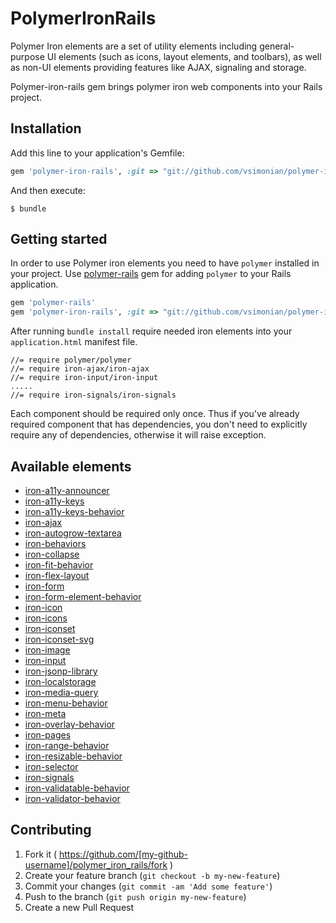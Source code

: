 # PolymerIronRails

Polymer Iron elements are a set of utility elements including general-purpose UI elements (such as icons, layout elements,
and toolbars), as well as non-UI elements providing features like AJAX, signaling and storage.

Polymer-iron-rails gem brings polymer iron web components into your Rails project.

## Installation

Add this line to your application's Gemfile:

```ruby
gem 'polymer-iron-rails', :git => "git://github.com/vsimonian/polymer-iron-rails.git"
```

And then execute:

    $ bundle

<!--- (not published to rubygems.org)
Or install it yourself as:

    $ gem install polymer-iron-rails
-->

## Getting started

In order to use Polymer iron elements you need to have
`polymer` installed in your project. Use [polymer-rails](https://github.com/alchapone/polymer-rails) gem for adding `polymer` to your Rails application.

```ruby
gem 'polymer-rails'
gem 'polymer-iron-rails', :git => "git://github.com/vsimonian/polymer-iron-rails.git"
```

After running `bundle install` require needed iron elements into your `application.html` manifest file.

    //= require polymer/polymer
    //= require iron-ajax/iron-ajax
    //= require iron-input/iron-input
    .....
    //= require iron-signals/iron-signals

Each component should be required only once. Thus if you've already required component that has dependencies, you don't need
to explicitly require any of dependencies, otherwise it will raise exception.

## Available elements

* [iron-a11y-announcer](https://elements.polymer-project.org/elements/iron-a11y-announcer)
* [iron-a11y-keys](https://elements.polymer-project.org/elements/iron-a11y-keys)
* [iron-a11y-keys-behavior](https://elements.polymer-project.org/elements/iron-a11y-keys-behavior)
* [iron-ajax](https://elements.polymer-project.org/elements/iron-ajax)
* [iron-autogrow-textarea](https://elements.polymer-project.org/elements/iron-autogrow-textarea)
* [iron-behaviors](https://elements.polymer-project.org/elements/iron-behaviors)
* [iron-collapse](https://elements.polymer-project.org/elements/iron-collapse)
* [iron-fit-behavior](https://elements.polymer-project.org/elements/iron-fit-behavior)
* [iron-flex-layout](https://elements.polymer-project.org/elements/iron-flex-layout)
* [iron-form](https://elements.polymer-project.org/elements/iron-form)
* [iron-form-element-behavior](https://elements.polymer-project.org/elements/iron-form-element-behavior)
* [iron-icon](https://elements.polymer-project.org/elements/iron-icon)
* [iron-icons](https://elements.polymer-project.org/elements/iron-icons)
* [iron-iconset](https://elements.polymer-project.org/elements/iron-iconset)
* [iron-iconset-svg](https://elements.polymer-project.org/elements/iron-iconset-svg)
* [iron-image](https://elements.polymer-project.org/elements/iron-image)
* [iron-input](https://elements.polymer-project.org/elements/iron-input)
* [iron-jsonp-library](https://elements.polymer-project.org/elements/iron-jsonp-library)
* [iron-localstorage](https://elements.polymer-project.org/elements/iron-localstorage)
* [iron-media-query](https://elements.polymer-project.org/elements/iron-media-query)
* [iron-menu-behavior](https://elements.polymer-project.org/elements/iron-menu-behavior)
* [iron-meta](https://elements.polymer-project.org/elements/iron-meta)
* [iron-overlay-behavior](https://elements.polymer-project.org/elements/iron-overlay-behavior)
* [iron-pages](https://elements.polymer-project.org/elements/iron-pages)
* [iron-range-behavior](https://elements.polymer-project.org/elements/iron-range-behavior)
* [iron-resizable-behavior](https://elements.polymer-project.org/elements/iron-resizable-behavior)
* [iron-selector](https://elements.polymer-project.org/elements/iron-selector)
* [iron-signals](https://elements.polymer-project.org/elements/iron-signals)
* [iron-validatable-behavior](https://elements.polymer-project.org/elements/iron-validatable-behavior)
* [iron-validator-behavior](https://elements.polymer-project.org/elements/iron-validator-behavior)

## Contributing

1. Fork it ( https://github.com/[my-github-username]/polymer_iron_rails/fork )
2. Create your feature branch (`git checkout -b my-new-feature`)
3. Commit your changes (`git commit -am 'Add some feature'`)
4. Push to the branch (`git push origin my-new-feature`)
5. Create a new Pull Request
